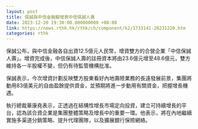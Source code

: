 ```yaml
---
layout: post
title: 保誠與中信金融擬增資中信保誠人壽
date: 2023-12-20 19:38:00.000000000 +08:00
link: https://news.rthk.hk/rthk/ch/component/k2/1733141-20231220.htm
categories: rthk
---
```


保誠公布，與中信金融各自出資12.5億元人民幣，增資雙方的合營企業「中信保誠人壽」。增資完成後，中信保誠人壽的註冊資本將由23.6億元增至48.6億元，雙方維持各一半股權不變，但仍有待監管機構批准。

保誠表示，今次增資計劃反映雙方股東看好內地壽險業務的長遠發展前景，集團將動用83億美元的自由盈餘提供資金，並預期將進一步動用有關資金，把握增長機遇。

執行總裁華康堯表示，正透過在結構性增長市場定向投資，建立可持續增長的平台，認為該合資企業是集團整體策略及增長中的重要一環。他表示，將在內地繼續實施多渠道分銷策略、提升代理團隊，以及擴展銀行保險網絡。
